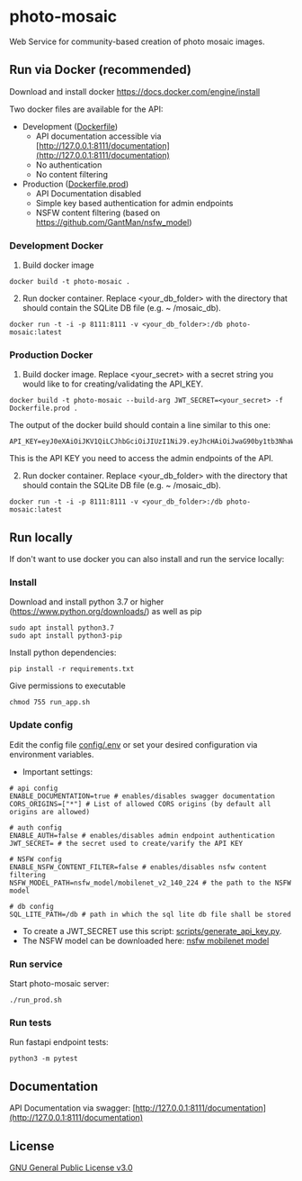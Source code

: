 # photo-mosaic

Web Service for community-based creation of photo mosaic images.

## Run via Docker (recommended)

Download and install docker https://docs.docker.com/engine/install

Two docker files are available for the API:

- Development ([Dockerfile](Dockerfile))
  - API documentation accessible via
    [http://127.0.0.1:8111/documentation](http://127.0.0.1:8111/documentation)
  - No authentication
  - No content filtering
- Production ([Dockerfile.prod](Dockerfile.prod))
  - API Documentation disabled
  - Simple key based authentication for admin endpoints
  - NSFW content filtering (based on https://github.com/GantMan/nsfw_model)

### Development Docker

1. Build docker image

```shell
docker build -t photo-mosaic .
```

2. Run docker container. Replace <your_db_folder> with the directory that should contain
   the SQLite DB file (e.g. ~ /mosaic_db).

```shell
docker run -t -i -p 8111:8111 -v <your_db_folder>:/db photo-mosaic:latest
```

### Production Docker

1. Build docker image. Replace <your_secret> with a secret string you would like to for
   creating/validating the API_KEY.

```shell
docker build -t photo-mosaic --build-arg JWT_SECRET=<your_secret> -f Dockerfile.prod .
```

The output of the docker build should contain a line similar to this one:

```shell
API_KEY=eyJ0eXAiOiJKV1QiLCJhbGciOiJIUzI1NiJ9.eyJhcHAiOiJwaG90by1tb3NhaWMiLCJpZCI6InBob3RvLW1vc2FpYy1hZG1pbiIsImV4cCI6MTY4OTI3OTU2NH0.A80yxWZ0rjvIi98qYZ0x1pyf1l2jH4YQExW75t2rrlU
```

This is the API KEY you need to access the admin endpoints of the API.

2. Run docker container. Replace <your_db_folder> with the directory that should contain
   the SQLite DB file (e.g. ~ /mosaic_db).

```shell
docker run -t -i -p 8111:8111 -v <your_db_folder>:/db photo-mosaic:latest
```

## Run locally

If don't want to use docker you can also install and run the service locally:

### Install

Download and install python 3.7 or higher (https://www.python.org/downloads/) as well as
pip

```shell
sudo apt install python3.7
sudo apt install python3-pip
```

Install python dependencies:

```shell
pip install -r requirements.txt
```

Give permissions to executable

```shell
chmod 755 run_app.sh
```

### Update config

Edit the config file [config/.env](config/.env) or set your desired configuration via
environment variables.

- Important settings:

```shell
# api config
ENABLE_DOCUMENTATION=true # enables/disables swagger documentation
CORS_ORIGINS=["*"] # List of allowed CORS origins (by default all origins are allowed)

# auth config
ENABLE_AUTH=false # enables/disables admin endpoint authentication
JWT_SECRET= # the secret used to create/varify the API KEY

# NSFW config
ENABLE_NSFW_CONTENT_FILTER=false # enables/disables nsfw content filtering
NSFW_MODEL_PATH=nsfw_model/mobilenet_v2_140_224 # the path to the NSFW model

# db config
SQL_LITE_PATH=/db # path in which the sql lite db file shall be stored
```

- To create a JWT_SECRET use this script:
  [scripts/generate_api_key.py](scripts/generate_api_key.py).
- The NSFW model can be downloaded here:
  [nsfw mobilenet model](https://github.com/GantMan/nsfw_model/releases/download/1.1.0/nsfw_mobilenet_v2_140_224.zip)

### Run service

Start photo-mosaic server:

```shell
./run_prod.sh
```

### Run tests

Run fastapi endpoint tests:

```shell
python3 -m pytest
```

## Documentation

API Documentation via swagger:
[http://127.0.0.1:8111/documentation](http://127.0.0.1:8111/documentation)

## License

[GNU General Public License v3.0](LICENSE)
